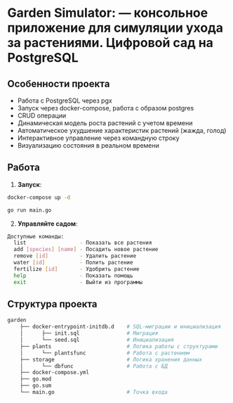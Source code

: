 # Garden Simulator: — консольное приложение для симуляции ухода за растениями. Цифровой сад на PostgreSQL

## Особенности проекта
- Работа с PostgreSQL через pgx
- Запуск через docker-compose, работа с образом postgres
- CRUD операции
- Динамическая модель роста растений с учетом времени
- Автоматическое ухудшение характеристик растений (жажда, голод)
- Интерактивное управление через командную строку
- Визуализацию состояния в реальном времени

## Работа

1. **Запуск**:
```bash
docker-compose up -d
```
```bash
go run main.go
```
2. **Управляйте садом**:
```bash
Доступные команды:
  list                 - Показать все растения
  add [species] [name] - Посадить новое растение
  remove [id]          - Удалить растение
  water [id]           - Полить растение
  fertilize [id]       - Удобрить растение
  help                 - Показать помощь
  exit                 - Выйти из программы
```

## Структура проекта
```bash
garden
    ├── docker-entrypoint-initdb.d    # SQL-миграции и инициализация
    │      ├── init.sql               # Миграция
    │      └── seed.sql               # Инициализация
    ├── plants                        # Логика работы с структурами
    │      └── plantsfunc             # Работа с растением
    ├── storage                       # Логика хранения данных
    │      └── dbfunc                 # Работа с БД
    ├── docker-compose.yml
    ├── go.mod
    ├── go.sum
    └── main.go                       # Точка входа
```
